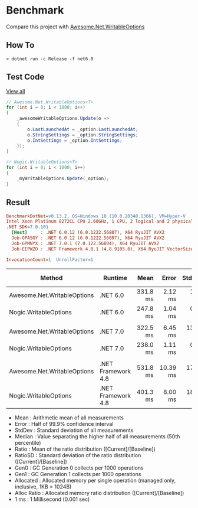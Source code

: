 # Benchmark

Compare this project with [Awesome.Net.WritableOptions](https://www.nuget.org/packages/Awesome.Net.WritableOptions)

## How To

```console
> dotnet run -c Release -f net6.0
```

## Test Code

[View all](./WritableOptionsBenchmark.cs)

```cs
// Awesome.Net.WritableOptions<T>
for (int i = 0; i < 1000; i++)
{
    _awesomeWritableOptions.Update(o =>
    {
        o.LastLaunchedAt = _option.LastLaunchedAt;
        o.StringSettings = _option.StringSettings;
        o.IntSettings = _option.IntSettings;
    });
}

// Nogic.WritableOptions<T>
for (int i = 0; i < 1000; i++)
{
    _myWritableOptions.Update(_option);
}
```

## Result

``` ini
BenchmarkDotNet=v0.13.2, OS=Windows 10 (10.0.20348.1366), VM=Hyper-V
Intel Xeon Platinum 8272CL CPU 2.60GHz, 1 CPU, 2 logical and 2 physical cores
.NET SDK=7.0.101
  [Host]     : .NET 6.0.12 (6.0.1222.56807), X64 RyuJIT AVX2
  Job-GPASGY : .NET 6.0.12 (6.0.1222.56807), X64 RyuJIT AVX2
  Job-GPMNYX : .NET 7.0.1 (7.0.122.56804), X64 RyuJIT AVX2
  Job-EEPWZO : .NET Framework 4.8.1 (4.8.9105.0), X64 RyuJIT VectorSize=256

InvocationCount=1  UnrollFactor=1  
```

|                      Method |            Runtime |     Mean |    Error |   StdDev |   Median | Ratio | RatioSD |       Gen0 |      Gen1 | Allocated | Alloc Ratio |
|---------------------------- |------------------- |---------:|---------:|---------:|---------:|------:|--------:|-----------:|----------:|----------:|------------:|
| Awesome.Net.WritableOptions |           .NET 6.0 | 331.8 ms |  2.12 ms |  1.66 ms | 331.5 ms |  1.34 |    0.01 |  3000.0000 |         - |  63.43 MB |        1.98 |
|       Nogic.WritableOptions |           .NET 6.0 | 247.8 ms |  1.04 ms |  0.87 ms | 248.0 ms |  1.00 |    0.00 |  1000.0000 |         - |  32.11 MB |        1.00 |
|                             |                    |          |          |          |          |       |         |            |           |           |             |
| Awesome.Net.WritableOptions |           .NET 7.0 | 322.5 ms |  6.45 ms | 13.32 ms | 316.0 ms |  1.37 |    0.06 |  3000.0000 |         - |  63.26 MB |        1.98 |
|       Nogic.WritableOptions |           .NET 7.0 | 238.0 ms |  1.11 ms |  0.93 ms | 238.0 ms |  1.00 |    0.00 |  1000.0000 |         - |  32.02 MB |        1.00 |
|                             |                    |          |          |          |          |       |         |            |           |           |             |
| Awesome.Net.WritableOptions | .NET Framework 4.8 | 531.8 ms | 10.39 ms | 17.08 ms | 521.3 ms |  1.33 |    0.07 | 10000.0000 | 1000.0000 |  64.52 MB |        1.99 |
|       Nogic.WritableOptions | .NET Framework 4.8 | 401.3 ms |  8.00 ms | 18.07 ms | 390.6 ms |  1.00 |    0.00 |  5000.0000 |         - |  32.35 MB |        1.00 |

- Mean        : Arithmetic mean of all measurements
- Error       : Half of 99.9% confidence interval
- StdDev      : Standard deviation of all measurements
- Median      : Value separating the higher half of all measurements (50th percentile)
- Ratio       : Mean of the ratio distribution ([Current]/[Baseline])
- RatioSD     : Standard deviation of the ratio distribution ([Current]/[Baseline])
- Gen0        : GC Generation 0 collects per 1000 operations
- Gen1        : GC Generation 1 collects per 1000 operations
- Allocated   : Allocated memory per single operation (managed only, inclusive, 1KB = 1024B)
- Alloc Ratio : Allocated memory ratio distribution ([Current]/[Baseline])
- 1 ms        : 1 Millisecond (0.001 sec)
